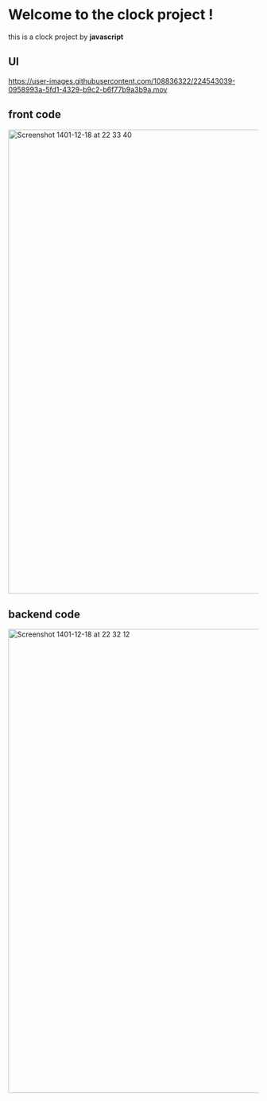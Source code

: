 # Welcome to the clock project !
this is a clock project by **javascript**

## UI
https://user-images.githubusercontent.com/108836322/224543039-0958993a-5fd1-4329-b9c2-b6f77b9a3b9a.mov

## front code
<img width="932" alt="Screenshot 1401-12-18 at 22 33 40" src="https://user-images.githubusercontent.com/108836322/224128491-e12ae44c-c7b0-4a30-9890-48bfa8298171.png">

## backend code
<img width="932" alt="Screenshot 1401-12-18 at 22 32 12" src="https://user-images.githubusercontent.com/108836322/224128105-e653d35e-f503-405f-b487-894e23600b1c.png">
